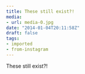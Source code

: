 ```yaml
---
title: These still exist?!
media:
- url: media-0.jpg
date: "2014-01-04T20:11:58Z"
draft: false
tags:
- imported
- from-instagram
---
```

These still exist?\!
